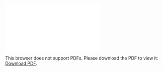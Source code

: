<object data="christ-in-song/CIS1908pdfs/175.pdf" type="application/pdf" width="100%" height="1024px">
    <embed src="christ-in-song/CIS1908pdfs/175.pdf">
        <p>This browser does not support PDFs. Please download the PDF to view it: <a href="christ-in-song/CIS1908pdfs/175.pdf">Download PDF</a>.</p>
    </embed>
</object>
